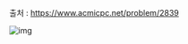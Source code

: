 출처 : https://www.acmicpc.net/problem/2839

![img](https://github.com/user-attachments/assets/a21fa229-deb6-4dae-bb51-ecb345c59a1d)
